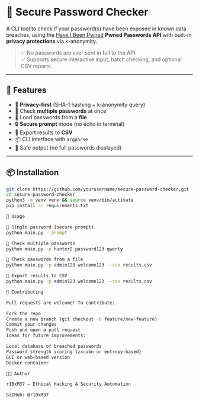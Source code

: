 # 🔐 Secure Password Checker

A CLI tool to check if your password(s) have been exposed in known data breaches, using the [Have I Been Pwned](https://haveibeenpwned.com/API/v3#PwnedPasswords) **Pwned Passwords API** with built-in **privacy protections** via k-anonymity.

> ✅ No passwords are ever sent in full to the API.  
> ✅ Supports secure interactive input, batch checking, and optional CSV reports.

---

## 🚀 Features

- 🔐 **Privacy-first** (SHA-1 hashing + k-anonymity query)
- 🔁 Check **multiple passwords** at once
- 📁 Load passwords from a **file**
- 🔒 **Secure prompt** mode (no echo in terminal)
- 🧾 Export results to **CSV**
- 📦 CLI interface with `argparse`
- 🧼 Safe output (no full passwords displayed)

---

## 📦 Installation

```bash
git clone https://github.com/yourusername/secure-password-checker.git
cd secure-password-checker
python3 -m venv venv && source venv/bin/activate
pip install -r requirements.txt

🧪 Usage

🔸 Single password (secure prompt)
python main.py --prompt

🔸 Check multiple passwords
python main.py -p hunter2 password123 qwerty

🔸 Check passwords from a file
python main.py -p admin123 welcome123 --csv results.csv

🔸 Export results to CSV
python main.py -p admin123 welcome123 --csv results.csv

🤝 Contributing

Pull requests are welcome! To contribute:

Fork the repo
Create a new branch (git checkout -b feature/new-feature)
Commit your changes
Push and open a pull request
Ideas for future improvements:

Local database of breached passwords
Password strength scoring (zxcvbn or entropy-based)
GUI or web-based version
Docker container

👨‍💻 Author

r10xM37 – Ethical Hacking & Security Automation

GitHub: @r10xM37
